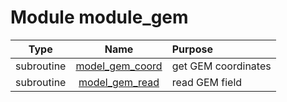 # Module module_gem

| Type | Name | Purpose |
| :--: | :--: | :---------- |
| subroutine | [model_gem_coord](https://github.com/benjaminmenetrier/bump/tree/master/src/module_gem.F90#L26) | get GEM coordinates |
| subroutine | [model_gem_read](https://github.com/benjaminmenetrier/bump/tree/master/src/module_gem.F90#L132) | read GEM field |
